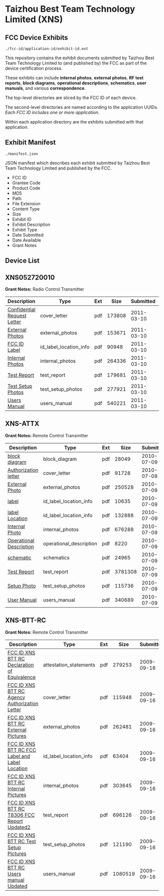 # Taizhou Best Team Technology Limited (XNS)
## FCC Device Exhibits

```
./fcc-id/application-id/exhibit-id.ext
```

This repository contains the exhibit documents submitted by Taizhou Best Team Technology Limited to (and published by) the FCC as part of the device certification process.

These exhibits can include **internal photos**, **external photos**, **RF test reports**, **block diagrams**, **operational descriptions**, **schematics**, **user manuals**, and various **correspondence**.

The top-level directories are sliced by the FCC ID of each device.

The second-level directories are named according to the application UUIDs. *Each FCC ID includes one or more application.*

Within each application directory are the exhibits submitted with that application. 

## Exhibit Manifest

```
./manifest.json
```

JSON manifest which describes each exhibit submitted by Taizhou Best Team Technology Limited and published by the FCC.

- FCC ID
- Grantee Code
- Product Code
- MD5
- Path
- File Extension
- Content Type
- Size
- Exhibit ID
- Exhibit Description
- Exhibit Type
- Date Submitted
- Date Available
- Grant Notes

## Device List
## XNS052720010
**Grant Notes:** Radio Control Transmitter

| Description | Type | Ext | Size | Submitted | Available |
| ----------- | ---- | --- | ---- | --------- | --------- |
| [Confidential Request Letter](XNS052720010/94ef9f12a7b97e85dab8fdcb5f15977d/1429635.pdf) | cover_letter | pdf | 173808 | 2011-03-10 | 2011-03-10 |
| [External Photos](XNS052720010/94ef9f12a7b97e85dab8fdcb5f15977d/1429636.pdf) | external_photos | pdf | 153671 | 2011-03-10 | 2011-03-10 |
| [FCC ID Label](XNS052720010/94ef9f12a7b97e85dab8fdcb5f15977d/1429637.pdf) | id_label_location_info | pdf | 90948 | 2011-03-10 | 2011-03-10 |
| [Internal Photos](XNS052720010/94ef9f12a7b97e85dab8fdcb5f15977d/1429638.pdf) | internal_photos | pdf | 264336 | 2011-03-10 | 2011-03-10 |
| [Test Report](XNS052720010/94ef9f12a7b97e85dab8fdcb5f15977d/1429642.pdf) | test_report | pdf | 179681 | 2011-03-10 | 2011-03-10 |
| [Test Setup Photos](XNS052720010/94ef9f12a7b97e85dab8fdcb5f15977d/1429643.pdf) | test_setup_photos | pdf | 277921 | 2011-03-10 | 2011-03-10 |
| [Users Manual](XNS052720010/94ef9f12a7b97e85dab8fdcb5f15977d/1429644.pdf) | users_manual | pdf | 540221 | 2011-03-10 | 2011-03-10 |
## XNS-ATTX
**Grant Notes:** Remote Control Transmitter

| Description | Type | Ext | Size | Submitted | Available |
| ----------- | ---- | --- | ---- | --------- | --------- |
| [block diagram](XNS-ATTX/0ff21f991f6cd7322f6cd2beebcd6b4c/1309391.pdf) | block_diagram | pdf | 28049 | 2010-07-09 | 2010-07-09 |
| [Authorization letter](XNS-ATTX/0ff21f991f6cd7322f6cd2beebcd6b4c/1309390.pdf) | cover_letter | pdf | 91728 | 2010-07-09 | 2010-07-09 |
| [External Photo](XNS-ATTX/0ff21f991f6cd7322f6cd2beebcd6b4c/1309394.pdf) | external_photos | pdf | 250528 | 2010-07-09 | 2010-07-09 |
| [label](XNS-ATTX/0ff21f991f6cd7322f6cd2beebcd6b4c/1309395.pdf) | id_label_location_info | pdf | 10635 | 2010-07-09 | 2010-07-09 |
| [label Location](XNS-ATTX/0ff21f991f6cd7322f6cd2beebcd6b4c/1309396.pdf) | id_label_location_info | pdf | 132888 | 2010-07-09 | 2010-07-09 |
| [Internal Photo](XNS-ATTX/0ff21f991f6cd7322f6cd2beebcd6b4c/1309397.pdf) | internal_photos | pdf | 676288 | 2010-07-09 | 2010-07-09 |
| [Operational Description](XNS-ATTX/0ff21f991f6cd7322f6cd2beebcd6b4c/1309392.pdf) | operational_description | pdf | 8220 | 2010-07-09 | 2010-07-09 |
| [schematic](XNS-ATTX/0ff21f991f6cd7322f6cd2beebcd6b4c/1309393.pdf) | schematics | pdf | 24965 | 2010-07-09 | 2010-07-09 |
| [Test Report](XNS-ATTX/0ff21f991f6cd7322f6cd2beebcd6b4c/1309398.pdf) | test_report | pdf | 3781308 | 2010-07-09 | 2010-07-09 |
| [Setup Photo](XNS-ATTX/0ff21f991f6cd7322f6cd2beebcd6b4c/1309399.pdf) | test_setup_photos | pdf | 115736 | 2010-07-09 | 2010-07-09 |
| [User Manual](XNS-ATTX/0ff21f991f6cd7322f6cd2beebcd6b4c/1309400.pdf) | users_manual | pdf | 340689 | 2010-07-09 | 2010-07-09 |
## XNS-BTT-RC
**Grant Notes:** Remote Control Transmitter

| Description | Type | Ext | Size | Submitted | Available |
| ----------- | ---- | --- | ---- | --------- | --------- |
| [FCC ID XNS BTT RC Declaration of Equivalence](XNS-BTT-RC/ac625a7733b722fca88d7d6bb993f209/1170746.pdf) | attestation_statements | pdf | 279253 | 2009-09-16 | 2009-09-18 |
| [FCC ID XNS BTT RC Agency Authorization Letter](XNS-BTT-RC/ac625a7733b722fca88d7d6bb993f209/1170747.pdf) | cover_letter | pdf | 115948 | 2009-09-16 | 2009-09-18 |
| [FCC ID XNS BTT RC External Pictures](XNS-BTT-RC/ac625a7733b722fca88d7d6bb993f209/1170749.pdf) | external_photos | pdf | 262481 | 2009-09-16 | 2009-09-18 |
| [FCC ID XNS BTT RC FCC Label and Label Location](XNS-BTT-RC/ac625a7733b722fca88d7d6bb993f209/1170751.pdf) | id_label_location_info | pdf | 63404 | 2009-09-16 | 2009-09-18 |
| [FCC ID XNS BTT RC Internal Pictures](XNS-BTT-RC/ac625a7733b722fca88d7d6bb993f209/1170750.pdf) | internal_photos | pdf | 303645 | 2009-09-16 | 2009-09-18 |
| [FCC ID XNS BTT RC T8306 FCC Report Updated2](XNS-BTT-RC/ac625a7733b722fca88d7d6bb993f209/1170754.pdf) | test_report | pdf | 696126 | 2009-09-16 | 2009-09-18 |
| [FCC ID XNS BTT RC Test Setup Pictures](XNS-BTT-RC/ac625a7733b722fca88d7d6bb993f209/1170755.pdf) | test_setup_photos | pdf | 121190 | 2009-09-16 | 2009-09-18 |
| [FCC ID XNS BTT RC Users manual Updated](XNS-BTT-RC/ac625a7733b722fca88d7d6bb993f209/1170756.pdf) | users_manual | pdf | 1080519 | 2009-09-16 | 2009-09-18 |
